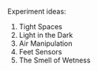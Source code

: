 Experiment ideas:

1. Tight Spaces
2. Light in the Dark
3. Air Manipulation
4. Feet Sensors
5. The Smell of Wetness

